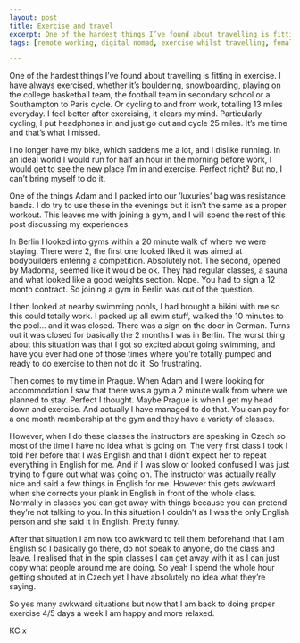 ```yaml
---
layout: post
title: Exercise and travel
excerpt: One of the hardest things I’ve found about travelling is fitting in exercise. I feel better after exercising, it clears my mind. It’s me time and that’s what I missed.
tags: [remote working, digital nomad, exercise whilst travelling, female traveller, exercise in berlin]

---
```


One of the hardest things I’ve found about travelling is fitting in exercise. I have always exercised, whether it’s bouldering, snowboarding, playing on the college basketball team, the football team in secondary school or a Southampton to Paris cycle. Or cycling to and from work, totalling 13 miles everyday. I feel better after exercising, it clears my mind. Particularly cycling, I put headphones in and just go out and cycle 25 miles. It&rsquo;s me time and that’s what I missed.

I no longer have my bike, which saddens me a lot, and I dislike running. In an ideal world I would run for half an hour in the morning before work, I would get to see the new place I’m in and exercise. Perfect right? But no, I can’t bring myself to do it.

One of the things Adam and I packed into our ’luxuries’ bag was resistance bands. I do try to use these in the evenings but it isn’t the same as a proper workout. This leaves me with joining a gym, and I will spend the rest of this post discussing my experiences.

In Berlin I looked into gyms within a 20 minute walk of where we were staying. There were 2, the first one looked liked it was aimed at bodybuilders entering a competition. Absolutely not. The second, opened by Madonna, seemed like it would be ok. They had regular classes, a sauna and what looked like a good weights section. Nope. You had to sign a 12 month contract. So joining a gym in Berlin was out of the question.

I then looked at nearby swimming pools, I had brought a bikini with me so this could totally work. I packed up all swim stuff, walked the 10 minutes to the pool... and it was closed. There was a sign on the door in German. Turns out it was closed for basically the 2 months I was in Berlin. The worst thing about this situation was that I got so excited about going swimming, and have you ever had one of those times where you’re totally pumped and ready to do exercise to then not do it. So frustrating.

Then comes to my time in Prague. When Adam and I were looking for accommodation I saw that there was a gym a 2 minute walk from where we planned to stay. Perfect I thought. Maybe Prague is when I get my head down and exercise. And actually I have managed to do that. You can pay for a one month membership at the gym and they have a variety of classes.

However, when I do these classes the instructors are speaking in Czech so most of the time I have no idea what is going on. The very first class I took I told her before that I was English and that I didn’t expect her to repeat everything in English for me. And if I was slow or looked confused I was just trying to figure out what was going on. The instructor was actually really nice and said a few things in English for me. However this gets awkward when she corrects your plank in English in front of the whole class. Normally in classes you can get away with things because you can pretend they’re not talking to you. In this situation I couldn’t as I was the only English person and she said it in English. Pretty funny.

After that situation I am now too awkward to tell them beforehand that I am English so I basically go there, do not speak to anyone, do the class and leave. I realised that in the spin classes I can get away with it as I can just copy what people around me are doing. So yeah I spend the whole hour getting shouted at in Czech yet I have absolutely no idea what they’re saying.

So yes many awkward situations but now that I am back to doing proper exercise 4/5 days a week I am happy and more relaxed.

KC x
